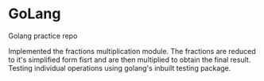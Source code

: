 # GoLang
Golang practice repo

Implemented the fractions multiplication module. The fractions are reduced to it's simplified form fisrt and are then multiplied to obtain the final result.
Testing individual operations using golang's inbuilt testing package.

